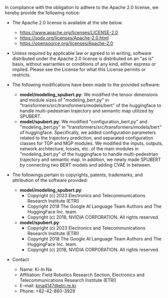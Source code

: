 In compliance with the obligation to adhere to the Apache 2.0 license, we hereby provide the following notice:

* The Apache 2.0 license is available at the site below.
  - https://www.apache.org/licenses/LICENSE-2.0
  - https://spdx.org/licenses/Apache-2.0.html
  - https://opensource.org/licenses/Apache-2.0

*  Unless required by applicable law or agreed to in writing, software distributed under the Apache 2.0 license is distributed on an "as is" basis, without warranties or conditions of any kind, either express or implied. 
   Please see the License for what this License permits or restricts.


* The following modifications have been made to the provided software:
  - **model/modeling_spubert.py**: We modified the tensor dimensions and module sizes of "modeling_bert.py" in "transformers/src/transformers/models/bert" of the huggingface to handle multi-pedestrian trajectory and semantic map utilized by SPUBERT. 
  - **model/spubert.py**: We modified "configuration_bert.py" and "modeling_bert.py" in "transformers/src/transformers/models/bert" of huggingface. Specifically, we added configuration parameters related to the trajectory prediction, and separated configuration classes for TGP and MGP modules. We modified the inputs, outputs, network architecture, losses, etc. of the main modules in "modeling_bert.py" of the huggingface to handle multi-pedestrian trajectory and semantic map. In addition, we newly made SPUBERT by connecting two BERT models and adding CVAE in between.


* The followings pertain to copyrights, patents, trademarks, and attribution of the software provided:
  - **model/modeling_spubert.py**: 
    - Copyright (c) 2023 Electronics and Telecommunications Research Institute (ETRI)
    - Copyright 2018 The Google AI Language Team Authors and The HuggingFace Inc. team.
    - Copyright (c) 2018, NVIDIA CORPORATION.  All rights reserved.
  - **model/spubert.py**: 
    - Copyright (c) 2023 Electronics and Telecommunications Research Institute (ETRI)
    - Copyright 2018 The Google AI Language Team Authors and The HuggingFace Inc. team.
    - Copyright (c) 2018, NVIDIA CORPORATION.  All rights reserved.


* Contact
  - Name: Ki-In Na
  - Affiliation: Field Robotics Research Section, Electronics and Telecommunications Research Institute (ETRI) 
  - E-mail: kina4147@etri.re.kr
  - Phone: +82-42-860-3929

